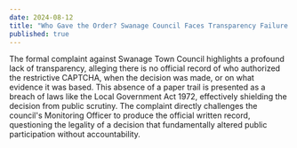 ```yaml
---
date: 2024-08-12
title: "Who Gave the Order? Swanage Council Faces Transparency Failure Accusations"
published: true
---
```

The formal complaint against Swanage Town Council highlights a profound lack of transparency, alleging there is no official record of who authorized the restrictive CAPTCHA, when the decision was made, or on what evidence it was based. This absence of a paper trail is presented as a breach of laws like the Local Government Act 1972, effectively shielding the decision from public scrutiny. The complaint directly challenges the council's Monitoring Officer to produce the official written record, questioning the legality of a decision that fundamentally altered public participation without accountability.
